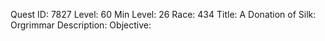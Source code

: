 Quest ID: 7827
Level: 60
Min Level: 26
Race: 434
Title: A Donation of Silk: Orgrimmar
Description: 
Objective: 
